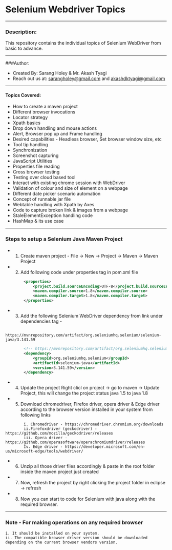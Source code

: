 # Selenium Webdriver Topics
---
### Description:
This repository contains the individual topics of Selenium WebDriver from basic to advance.

---

###Author:
* Created By: Sarang Holey & Mr. Akash Tyagi
* Reach out us at: sarangholey@gmail.com and akashdktyagi@gmail.com

---

#### Topics Covered:
* How to create a maven project
* Different browser invocations
* Locator strategy 
* Xpath basics
* Drop down handling and mouse actions
* Alert, Browser pop up and Frame handling
* Desired capabilities - Headless browser, Set browser window size, etc
* Tool tip handling
* Synchronization
* Screenshot capturing
* JavaScript Utilities
* Properties file reading
* Cross browser testing
* Testing over cloud based tool
* Interact with existing chrome session with WebDriver
* Validation of colour and size of element on a webpage
* Different date picker scenario automation
* Concept of runnable jar file
* Webtable handling with Xpath by Axes
* Code to capture broken link & images from a webpage
* StaleElementException handling code
* HashMap & its use case

---

### Steps to setup a Selenium Java Maven Project
* 1. Create maven project - File -> New -> Project -> Maven -> Maven Project
* 2. Add following code under properties tag in pom.xml file

```xml
		<properties>
			<project.build.sourceEncoding>UTF-8</project.build.sourceEncoding>
			<maven.compiler.source>1.8</maven.compiler.source>
			<maven.compiler.target>1.8</maven.compiler.target>
		</properties>
```

* 3. Add the following Selenium WebDriver dependency from link under dependencies tag - 

```
		https://mvnrepository.com/artifact/org.seleniumhq.selenium/selenium-java/3.141.59 
```

```xml
		<!-- https://mvnrepository.com/artifact/org.seleniumhq.selenium/selenium-java -->
		<dependency>
		    <groupId>org.seleniumhq.selenium</groupId>
		    <artifactId>selenium-java</artifactId>
		    <version>3.141.59</version>
		</dependency>
```

* 4. Update the project Right clicl on project -> go to maven -> Update Project, this will change the project status java 1.5 to java 1.8
* 5. Download chromedriver, Firefox driver, opera driver & Edge driver according to the browser version installed in your system from following links

``` 
		i. Chromedriver - https://chromedriver.chromium.org/downloads
		ii.Firefoxdriver (geckodriver) - https://github.com/mozilla/geckodriver/releases
		iii. Opera driver - https://github.com/operasoftware/operachromiumdriver/releases
		Iv. Edge driver - https://developer.microsoft.com/en-us/microsoft-edge/tools/webdriver/
```

* 6. Unzip all those driver files accordingly & paste in the root folder inside the maven project just created
* 7. Now, refresh the project by right clicking the project folder in eclipse -> refresh
* 8. Now you can start to code for Selenium with java along with the required browser.

---

### Note - For making operations on any required browser
	i. It should be installed on your system.
	ii. The compatible browser driver version should be downloaded depending on the current browser vendors version.
